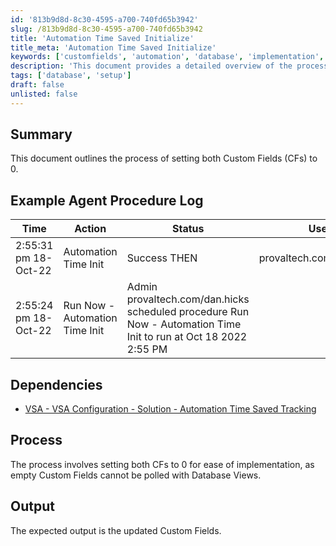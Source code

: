 ```yaml
---
id: '813b9d8d-8c30-4595-a700-740fd65b3942'
slug: /813b9d8d-8c30-4595-a700-740fd65b3942
title: 'Automation Time Saved Initialize'
title_meta: 'Automation Time Saved Initialize'
keywords: ['customfields', 'automation', 'database', 'implementation', 'tracking']
description: 'This document provides a detailed overview of the process to set both Custom Fields (CFs) to 0 for ease of implementation. It includes an example agent procedure log, dependencies, and the output expected from this process.'
tags: ['database', 'setup']
draft: false
unlisted: false
---
```


## Summary

This document outlines the process of setting both Custom Fields (CFs) to 0.

## Example Agent Procedure Log

| Time                      | Action                                | Status                                       | User                          |
|---------------------------|---------------------------------------|----------------------------------------------|-------------------------------|
| 2:55:31 pm 18-Oct-22      | Automation Time Init                  | Success THEN                                 | provaltech.com/dan.hicks     |
| 2:55:24 pm 18-Oct-22      | Run Now - Automation Time Init        | Admin provaltech.com/dan.hicks scheduled procedure Run Now - Automation Time Init to run at Oct 18 2022 2:55 PM |

## Dependencies

- [VSA - VSA Configuration - Solution - Automation Time Saved Tracking](/docs/81ac366c-a635-4419-9a29-94a1fe7ddac0)

## Process

The process involves setting both CFs to 0 for ease of implementation, as empty Custom Fields cannot be polled with Database Views.

## Output

The expected output is the updated Custom Fields.

